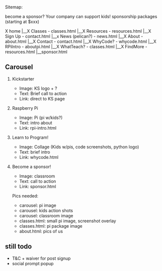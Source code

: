 Sitemap:

become a sponsor?
    Your company can support kids!
    sponsorship packages (starting at $xxx)

X home
|__X Classes - classes.html
|__X Resources - resources.html
|__X Sign Up - contact.html
|__x News (pelican?) - news.html
|__X About - about.html
|__X Contact - contact.html
|__X WhyCode? - whycode.html
|__X RPiIntro - aboutpi.html
|__X WhatTeach? - classes.html
|__X FindMore - resources.html
|__sponsor.html


## Carousel
1. Kickstarter
    * Image: KS logo + ?
    * Text: Brief call to action
    * Link: direct to KS page
2. Raspberry Pi
    * Image: Pi (pi w/kids?)
    * Text: intro about
    * Link: rpi-intro.html
3. Learn to Program!
    * Image: Collage (Kids w/pis, code screenshots, python logo)
    * Text: brief intro
    * Link: whycode.html
4. Become a sponsor!
    * Image: classroom
    * Text: call to action
    * Link: sponsor.html

    Pics needed:
    - carousel: pi image
    - carousel: kids action shots
    - carousel: classroom image
    - classes.html: small pi image, screenshot overlay
    - classes.html: pi package image
    - about.html: pics of us


## still todo
* T&C + waiver for post signup
* social prompt popup
